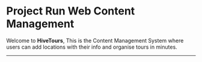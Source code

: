 Project Run Web Content Management
===================


Welcome to **HiveTours**,  This is the Content Management System where users can add locations with their info and organise tours in minutes. 

----------

